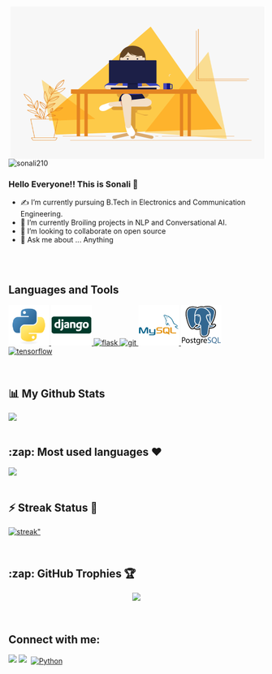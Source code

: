 <img align="right" alt="GIF" src="https://github.com/Sonali210/Sonali210/blob/main/coder.gif?raw=true" width="500" height="300" />
<p align="left"> <img src="https://komarev.com/ghpvc/?username=sonali210&label=Profile%20views&color=0e75b6&style=flat" alt="sonali210" /> </p>

### Hello Everyone!! This is Sonali 👋

- ✍ I’m currently pursuing B.Tech in Electronics and Communication Engineering.
- 🌱 I’m currently Broiling projects in NLP and Conversational AI.
- 👯 I’m looking to collaborate on open source
- 💬 Ask me about ... Anything
</br>
</br>

## Languages and Tools
<p align="left"> <a href="https://www.python.org" target="_blank"> <img src="https://raw.githubusercontent.com/devicons/devicon/master/icons/python/python-original.svg" alt="python" width="80" height="80"/> </a><a href="https://www.djangoproject.com/" target="_blank"> <img src="https://raw.githubusercontent.com/devicons/devicon/master/icons/django/django-original.svg" alt="django" width="80" height="80"/> </a> <a href="https://flask.palletsprojects.com/" target="_blank"> <img src="https://www.vectorlogo.zone/logos/pocoo_flask/pocoo_flask-icon.svg" alt="flask" width="80" height="80"/> </a> <a href="https://git-scm.com/" target="_blank"> <img src="https://www.vectorlogo.zone/logos/git-scm/git-scm-icon.svg" alt="git" width="80" height="80"/> </a> <a href="https://www.mysql.com/" target="_blank"> <img src="https://raw.githubusercontent.com/devicons/devicon/master/icons/mysql/mysql-original-wordmark.svg" alt="mysql" width="80" height="80"/> </a> <a href="https://www.postgresql.org" target="_blank"> <img src="https://raw.githubusercontent.com/devicons/devicon/master/icons/postgresql/postgresql-original-wordmark.svg" alt="postgresql" width="80" height="80"/> </a> <a href="https://www.tensorflow.org" target="_blank"> <img src="https://www.vectorlogo.zone/logos/tensorflow/tensorflow-icon.svg" alt="tensorflow" width="80" height="80"/> </a> </p>

</br>

## 📊 My Github Stats

![](https://github-readme-stats.vercel.app/api?username=Sonali210&count_private=true&theme=react&bg_color=0D1117)
  <br/>
  </br>
<h2> :zap: Most used languages ❤️</h2>
  <a href="https://github.com/Sonali210/github-readme-stats"><img src="https://github-readme-stats.vercel.app/api/top-langs/?username=Sonali210&langs_count=8&count_private=true&layout=compact&theme=react&hide_border=true&bg_color=0D1117" /></a>
<br/>
<br/>

<h2> ⚡ Streak Status 🤩</h2>

<p align="left">
    <a href="https://github.com/Sonali210/github-readme-streak-stats">
        <img title="🔥 Get streak stats for your profile at git.io/streak-stats" alt=streak" src="https://github-readme-streak-stats.herokuapp.com/?user=Sonali210&theme=black-ice&hide_border=true&count_private=true&stroke=0000&background=0D1117"/>
    </a>
</p>
</br>
<h2> :zap: GitHub Trophies 🏆</h2>

<p align="center">
  <a href="https://github.com/Sonali210" target="_blank">
    <img src="https://github-profile-trophy.vercel.app/?username=Sonali210&theme=gruvbox&layout=compact&title_color=00FF00"/>
  </a>
</p>

 </br>  
                                                                                                                           
 ## Connect with me:
                                                                                                                          
<a href = "https://www.linkedin.com/in/sonali-8b5a341a8/"><img src="https://img.icons8.com/fluent/48/000000/linkedin.png"/></a>
<a href = "https://twitter.com/sonali_m21"><img src="https://img.icons8.com/fluent/48/000000/twitter.png"/></a>
<a href="mailto:sonali21031@gmail.com"> <img src="https://cdn.jsdelivr.net/npm/simple-icons@v3/icons/gmail.svg" alt="Python" height="40" style="vertical-align:top; margin:4px"></a>


